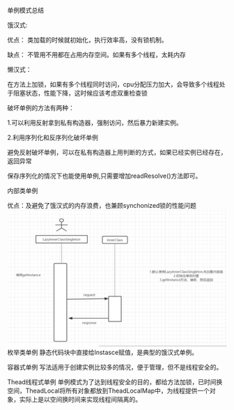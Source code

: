 
单例模式总结

饿汉式:

优点： 类加载的时候就初始化，执行效率高，没有锁机制。

缺点： 不管用不用都在占用内存空间。如果有多个线程，太耗内存

懒汉式：

在方法上加锁，如果有多个线程同时访问，cpu分配压力加大，会导致多个线程处于阻塞状态，性能下降，这时候应该考虑双重检查锁
       
破坏单例的方法有两种：

1.可以利用反射拿到私有构造器，强制访问，然后暴力新建实例。

2.利用序列化和反序列化破坏单例

避免反射破坏单例，可以在私有构造器上用判断的方式，如果已经实例已经存在，返回异常

保存序列化的情况下也能使用单例,只需要增加readResolve()方法即可。

内部类单例

优点：及避免了饿汉式的内存浪费，也兼顾synchonized锁的性能问题
![aa](https://github.com/memoryEffect/gupao-work-singleton-2019-3-10/blob/master/src/innerClass%E6%97%B6%E5%BA%8F%E5%9B%BE.png)
枚举类单例
静态代码块中直接给Instasce赋值，是典型的饿汉式单例。

容器式单例
写法适用于创建实例比较多的情况，便于管理，但不是线程安全的。

Thead线程式单例
单例模式为了达到线程安全的目的，都给方法加锁，已时间换空间，TheadLocal将所有对象都放到TheadLocalMap中，为线程提供一个对象，实际上是以空间换时间来实现线程间隔离的。
